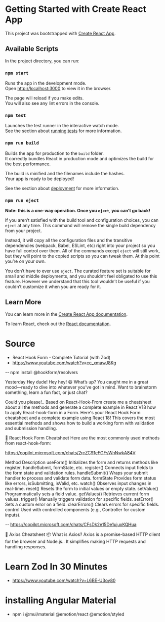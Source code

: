 # Getting Started with Create React App

This project was bootstrapped with [Create React App](https://github.com/facebook/create-react-app).

## Available Scripts

In the project directory, you can run:

### `npm start`

Runs the app in the development mode.\
Open [http://localhost:3000](http://localhost:3000) to view it in the browser.

The page will reload if you make edits.\
You will also see any lint errors in the console.

### `npm test`

Launches the test runner in the interactive watch mode.\
See the section about [running tests](https://facebook.github.io/create-react-app/docs/running-tests) for more information.

### `npm run build`

Builds the app for production to the `build` folder.\
It correctly bundles React in production mode and optimizes the build for the best performance.

The build is minified and the filenames include the hashes.\
Your app is ready to be deployed!

See the section about [deployment](https://facebook.github.io/create-react-app/docs/deployment) for more information.

### `npm run eject`

**Note: this is a one-way operation. Once you `eject`, you can’t go back!**

If you aren’t satisfied with the build tool and configuration choices, you can `eject` at any time. This command will remove the single build dependency from your project.

Instead, it will copy all the configuration files and the transitive dependencies (webpack, Babel, ESLint, etc) right into your project so you have full control over them. All of the commands except `eject` will still work, but they will point to the copied scripts so you can tweak them. At this point you’re on your own.

You don’t have to ever use `eject`. The curated feature set is suitable for small and middle deployments, and you shouldn’t feel obligated to use this feature. However we understand that this tool wouldn’t be useful if you couldn’t customize it when you are ready for it.

## Learn More

You can learn more in the [Create React App documentation](https://facebook.github.io/create-react-app/docs/getting-started).

To learn React, check out the [React documentation](https://reactjs.org/).


# Source
- React Hook Form - Complete Tutorial (with Zod)
- https://www.youtube.com/watch?v=cc_xmawJ8Kg

-- npm install @hookform/resolvers


Yesterday
Hey dude!
Hey hey! 😄 What’s up? You caught me in a great mood—ready to dive into whatever you’ve got in mind. Want to brainstorm something, learn a fun fact, or just chat?

Could you please!.. Based on React-Hook-From create me a cheatsheet about all the methods and generate a complete example in React V18 how to apply React-hook-form in a Form.
Here's your React Hook Form cheatsheet and a complete example using React 18! This covers the most essential methods and shows how to build a working form with validation and submission handling.

🧠 React Hook Form Cheatsheet
Here are the most commonly used methods from react-hook-form:

https://copilot.microsoft.com/chats/2rcZC91eFGFsWnNwkA84V

Method					Description
useForm()				Initializes the form and returns methods like register, handleSubmit, formState, etc.
register()			Connects input fields to the form state and validation rules.
handleSubmit()	Wraps your submit handler to process and validate form data.
formState				Provides form status like errors, isSubmitting, isValid, etc.
watch()					Observes input changes in real-time.
reset()					Resets the form to initial values or empty state.
setValue()			Programmatically sets a field value.
getValues()			Retrieves current form values.
trigger()				Manually triggers validation for specific fields.
setError()			Sets a custom error on a field.
clearErrors()		Clears errors for specific fields.
control					Used with controlled components (e.g., Controller for custom inputs).



-- https://copilot.microsoft.com/chats/CFsDk2e15De1ujuxKQHua

🧠 Axios Cheatsheet
📦 What is Axios?
Axios is a promise-based HTTP client for the browser and Node.js.. It simplifies making HTTP requests and handling responses.



# Learn Zod In 30 Minutes
- https://www.youtube.com/watch?v=L6BE-U3oy80

# installing Angular Material
- npm i @mui/material @emotion/react @emotion/styled